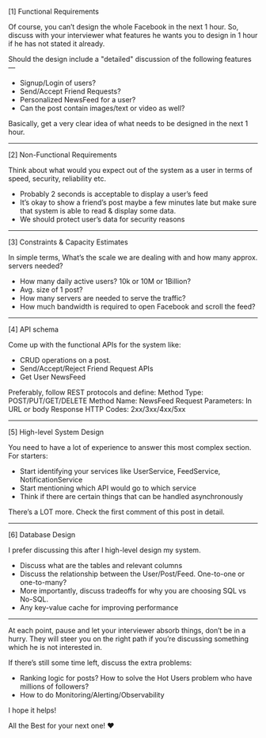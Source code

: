 [1] Functional Requirements

Of course, you can’t design the whole Facebook in the next 1 hour. So, discuss with your interviewer what features he wants you to design in 1 hour if he has not stated it already.

Should the design include a "detailed" discussion of the following features —
- Signup/Login of users?
- Send/Accept Friend Requests?
- Personalized NewsFeed for a user?
- Can the post contain images/text or video as well?

Basically, get a very clear idea of what needs to be designed in the next 1 hour. 

________

[2] Non-Functional Requirements

Think about what would you expect out of the system as a user in terms of speed, security, reliability etc.
- Probably 2 seconds is acceptable to display a user’s feed
- It’s okay to show a friend’s post maybe a few minutes late but make sure that system is able to read & display some data.
- We should protect user’s data for security reasons

________

[3] Constraints & Capacity Estimates

In simple terms, What’s the scale we are dealing with and how many approx. servers needed? 
- How many daily active users? 10k or 10M or 1Billion?
- Avg. size of 1 post?
- How many servers are needed to serve the traffic?
- How much bandwidth is required to open Facebook and scroll the feed?

________

[4] API schema

Come up with the functional APIs for the system like:
- CRUD operations on a post.
- Send/Accept/Reject Friend Request APIs
- Get User NewsFeed

Preferably, follow REST protocols and define:
Method Type: POST/PUT/GET/DELETE
Method Name: NewsFeed
Request Parameters: In URL or body
Response HTTP Codes: 2xx/3xx/4xx/5xx

________

[5] High-level System Design

You need to have a lot of experience to answer this most complex section. For starters:
- Start identifying your services like UserService, FeedService, NotificationService
- Start mentioning which API would go to which service
- Think if there are certain things that can be handled asynchronously

There’s a LOT more. Check the first comment of this post in detail.
________

[6] Database Design

I prefer discussing this after I high-level design my system. 

- Discuss what are the tables and relevant columns 
- Discuss the relationship between the User/Post/Feed. One-to-one or one-to-many?
- More importantly, discuss tradeoffs for why you are choosing SQL vs No-SQL.
- Any key-value cache for improving performance

________

At each point, pause and let your interviewer absorb things, don’t be in a hurry. They will steer you on the right path if you’re discussing something which he is not interested in.

If there’s still some time left, discuss the extra problems:
- Ranking logic for posts? How to solve the Hot Users problem who have millions of followers?
- How to do Monitoring/Alerting/Observability

I hope it helps!

All the Best for your next one! ❤️